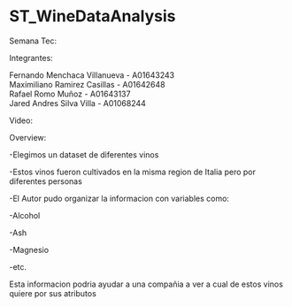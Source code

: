 # ST_WineDataAnalysis

Semana Tec:

Integrantes:

Fernando Menchaca Villanueva - A01643243  
Maximiliano Ramirez Casillas - A01642648  
Rafael Romo Muñoz - A01643137  
Jared Andres Silva Villa - A01068244  

Video:



Overview:

-Elegimos un dataset de diferentes vinos

-Estos vinos fueron cultivados en la misma region de Italia pero por diferentes personas

-El Autor pudo organizar la informacion con variables como:

  -Alcohol
  
  -Ash
  
  -Magnesio
  
  -etc.
  
  
Esta informacion podria ayudar a una compañia a ver a cual de estos vinos quiere por sus atributos
